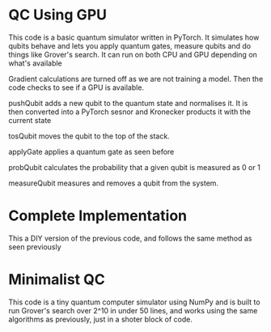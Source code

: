 # QC Using GPU

This code is a basic quantum simulator written in PyTorch. It simulates how qubits behave and lets you apply quantum gates, measure qubits and do things like Grover's search. It can run on both CPU and GPU depending on what's available

Gradient calculations are turned off as we are not training a model. Then the code checks to see if a GPU is available.

pushQubit adds a new qubit to the quantum state and normalises it. It is then converted into a PyTorch sesnor and Kronecker products it with the current state

tosQubit moves the qubit to the top of the stack.

applyGate applies a quantum gate as seen before

probQubit calculates the probability that a given qubit is measured as 0 or 1

measureQubit measures and removes a qubit from the system.

# Complete Implementation

This a DIY version of the previous code, and follows the same method as seen previously

# Minimalist QC

This code is a tiny quantum computer simulator using NumPy and is built to run Grover's search over 2^10 in under 50 lines, and works using the same algorithms as previously, just in a shoter block of code.

